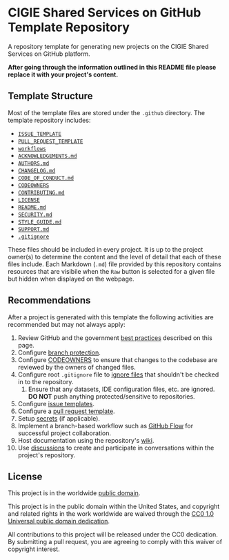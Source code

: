 <!--

GitHub Docs: https://docs.github.com/en

A file that answer the What, Why and How of the project.
GitHub will recognize and automatically surface the README to repository visitors.

https://docs.github.com/en/repositories/managing-your-repositorys-settings-and-features/customizing-your-repository/about-readmes
https://www.makeareadme.com/

 -->

# CIGIE Shared Services on GitHub Template Repository

A repository template for generating new projects on the CIGIE Shared Services on GitHub platform.

**After going through the information outlined in this README file please replace it with your project's content.**

## Template Structure

Most of the template files are stored under the `.github` directory. The template repository includes:

- [`ISSUE_TEMPLATE`](https://github.com/cigie-shared-services/template-repository/tree/main/.github/ISSUE_TEMPLATE)
- [`PULL_REQUEST_TEMPLATE`](https://github.com/cigie-shared-services/template-repository/tree/main/.github/PULL_REQUEST_TEMPLATE)
- [`workflows`](https://github.com/cigie-shared-services/template-repository/tree/main/.github/workflows)
- [`ACKNOWLEDGEMENTS.md`](https://github.com/cigie-shared-services/template-repository/blob/main/.github/ACKNOWLEDGEMENTS.md)
- [`AUTHORS.md`](https://github.com/cigie-shared-services/template-repository/blob/main/.github/AUTHORS.md)
- [`CHANGELOG.md`](https://github.com/cigie-shared-services/template-repository/blob/main/.github/CHANGELOG.md)
- [`CODE_OF_CONDUCT.md`](https://github.com/cigie-shared-services/template-repository/blob/main/.github/CODE_OF_CONDUCT.md)
- [`CODEOWNERS`](https://github.com/cigie-shared-services/template-repository/blob/main/.github/CODEOWNERS)
- [`CONTRIBUTING.md`](https://github.com/cigie-shared-services/template-repository/blob/main/.github/CONTRIBUTING.md)
- [`LICENSE`](https://github.com/cigie-shared-services/template-repository/blob/main/LICENSE)
- [`README.md`](https://github.com/cigie-shared-services/template-repository/blob/main/README.md)
- [`SECURITY.md`](https://github.com/cigie-shared-services/template-repository/blob/main/.github/SECURITY.md)
- [`STYLE_GUIDE.md`](https://github.com/cigie-shared-services/template-repository/blob/main/.github/STYLE_GUIDE.md)
- [`SUPPORT.md`](https://github.com/cigie-shared-services/template-repository/blob/main/.github/SUPPORT.md)
- [`.gitignore`](https://github.com/cigie-shared-services/template-repository/blob/main/.gitignore)

These files should be included in every project. It is up to the project owner(s) to determine
the content and the level of detail that each of these files include. Each Markdown (`.md`) file
provided by this repository contains resources that are visibile when the `Raw` button is selected
for a given file but hidden when displayed on the webpage.

## Recommendations

After a project is generated with this template the following activities are recommended but may not always apply:

1. Review GitHub and the government [best practices](https://cigie-shared-services.github.io/start-here/getting_started/github-and-the-government/) described on this page.
2. Configure [branch protection](https://docs.github.com/en/repositories/configuring-branches-and-merges-in-your-repository/defining-the-mergeability-of-pull-requests/about-protected-branches).
3. Configure [CODEOWNERS](https://docs.github.com/en/enterprise-cloud@latest/repositories/managing-your-repositorys-settings-and-features/customizing-your-repository/about-code-owners) to ensure that changes to the codebase are reviewed by the owners of changed files.
4. Configure root `.gitignore` file to [ignore files](https://docs.github.com/en/get-started/getting-started-with-git/ignoring-files) that shouldn't be checked in to the repository.
   1. Ensure that any datasets, IDE configuration files, etc. are ignored. **DO NOT** push anything protected/sensitive to repositories.
5. Configure [issue templates](https://docs.github.com/en/communities/using-templates-to-encourage-useful-issues-and-pull-requests/configuring-issue-templates-for-your-repository).
6. Configure a [pull request template](https://docs.github.com/en/communities/using-templates-to-encourage-useful-issues-and-pull-requests/creating-a-pull-request-template-for-your-repository).
7. Setup [secrets](https://docs.github.com/en/actions/security-guides/encrypted-secrets) (if applicable).
8. Implement a branch-based workflow such as [GitHub Flow](https://docs.github.com/en/get-started/quickstart/github-flow) for successful project collaboration.
9. Host documentation using the repository's [wiki](https://docs.github.com/en/communities/documenting-your-project-with-wikis/about-wikis).
10. Use [discussions](https://docs.github.com/en/discussions/collaborating-with-your-community-using-discussions/about-discussions) to create and participate in conversations within the project's repository.

## License

This project is in the worldwide [public domain](LICENSE).

This project is in the public domain within the United States, and copyright and related rights in the work worldwide are waived through the [CC0 1.0 Universal public domain dedication](https://creativecommons.org/publicdomain/zero/1.0/).

All contributions to this project will be released under the CC0 dedication. By submitting a pull request, you are agreeing to comply with this waiver of copyright interest.
